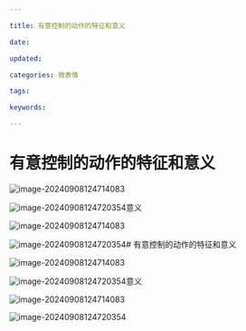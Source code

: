 ```yaml
---

title: 有意控制的动作的特征和意义

date: 

updated: 

categories: 微表情

tags: 

keywords: 

---
```

# 有意控制的动作的特征和意义

![image-20240908124714083](./../../TyporaImage/MicroExpression/image-20240908124714083.png)

![image-20240908124720354](./../../TyporaImage/MicroExpression/image-20240908124720354.png)意义

![image-20240908124714083](./../../TyporaImage/MicroExpression/image-20240908124714083.png)

![image-20240908124720354](./../../TyporaImage/MicroExpression/image-20240908124720354.png)# 有意控制的动作的特征和意义

![image-20240908124714083](./../../TyporaImage/MicroExpression/image-20240908124714083.png)

![image-20240908124720354](./../../TyporaImage/MicroExpression/image-20240908124720354.png)意义

![image-20240908124714083](./../../TyporaImage/MicroExpression/image-20240908124714083.png)

![image-20240908124720354](./../../TyporaImage/MicroExpression/image-20240908124720354.png)